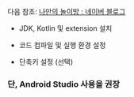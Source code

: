 다음 참조: [나만의 놀이방 : 네이버 블로그](https://blog.naver.com/webaparan/221988860757)

- JDK, Kotlin 및 extension 설치

- 코드 컴파일 및 실행 환경 설정

- 단축키 설정 (선택)



### 단, Android Studio 사용을 권장
